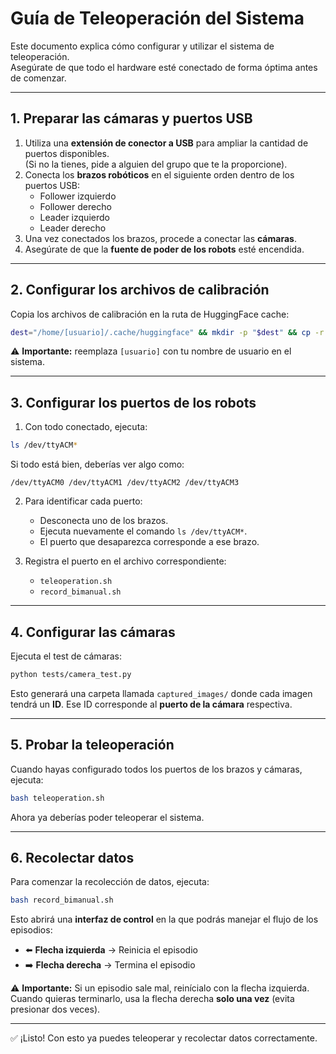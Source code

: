 # Guía de Teleoperación del Sistema

Este documento explica cómo configurar y utilizar el sistema de teleoperación.  
Asegúrate de que todo el hardware esté conectado de forma óptima antes de comenzar.

---

## 1. Preparar las cámaras y puertos USB

1. Utiliza una **extensión de conector a USB** para ampliar la cantidad de puertos disponibles.  
   (Si no la tienes, pide a alguien del grupo que te la proporcione).
2. Conecta los **brazos robóticos** en el siguiente orden dentro de los puertos USB:
   - Follower izquierdo  
   - Follower derecho  
   - Leader izquierdo  
   - Leader derecho  
3. Una vez conectados los brazos, procede a conectar las **cámaras**.
4. Asegúrate de que la **fuente de poder de los robots** esté encendida.

---

## 2. Configurar los archivos de calibración

Copia los archivos de calibración en la ruta de HuggingFace cache:

```bash
dest="/home/[usuario]/.cache/huggingface" && mkdir -p "$dest" && cp -r calibration "$dest"
````

⚠️ **Importante:** reemplaza `[usuario]` con tu nombre de usuario en el sistema.

---

## 3. Configurar los puertos de los robots

1. Con todo conectado, ejecuta:

```bash
ls /dev/ttyACM*
```

Si todo está bien, deberías ver algo como:

```
/dev/ttyACM0 /dev/ttyACM1 /dev/ttyACM2 /dev/ttyACM3
```

2. Para identificar cada puerto:

   * Desconecta uno de los brazos.
   * Ejecuta nuevamente el comando `ls /dev/ttyACM*`.
   * El puerto que desaparezca corresponde a ese brazo.

3. Registra el puerto en el archivo correspondiente:

   * `teleoperation.sh`
   * `record_bimanual.sh`

---

## 4. Configurar las cámaras

Ejecuta el test de cámaras:

```bash
python tests/camera_test.py
```

Esto generará una carpeta llamada `captured_images/` donde cada imagen tendrá un **ID**.
Ese ID corresponde al **puerto de la cámara** respectiva.

---

## 5. Probar la teleoperación

Cuando hayas configurado todos los puertos de los brazos y cámaras, ejecuta:

```bash
bash teleoperation.sh
```

Ahora ya deberías poder teleoperar el sistema.

---

## 6. Recolectar datos

Para comenzar la recolección de datos, ejecuta:

```bash
bash record_bimanual.sh
```

Esto abrirá una **interfaz de control** en la que podrás manejar el flujo de los episodios:

* ⬅️ **Flecha izquierda** → Reinicia el episodio
* ➡️ **Flecha derecha** → Termina el episodio

⚠️ **Importante:** Si un episodio sale mal, reinícialo con la flecha izquierda.
Cuando quieras terminarlo, usa la flecha derecha **solo una vez** (evita presionar dos veces).

---

✅ ¡Listo! Con esto ya puedes teleoperar y recolectar datos correctamente.

